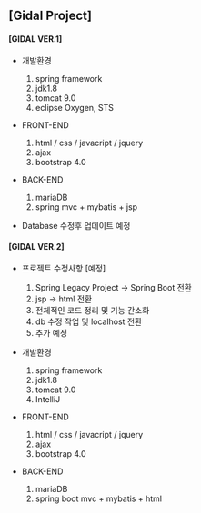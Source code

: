## [Gidal Project]



#### [GIDAL VER.1]

- 개발환경 
   	1. spring framework
   	2. jdk1.8
   	3. tomcat 9.0
   	4. eclipse Oxygen, STS
- FRONT-END
  1. html / css / javacript / jquery
  2. ajax
  3. bootstrap 4.0
- BACK-END
  1. mariaDB
  2. spring mvc + mybatis + jsp

- Database 수정후 업데이트 예정 

#### [GIDAL VER.2]

- 프로젝트 수정사항 [예정]

  1. Spring Legacy Project -> Spring Boot 전환
  2. jsp -> html 전환
  3. 전체적인 코드 정리 및 기능 간소화
  4. db 수정 작업 및 localhost 전환
  5. 추가 예정 

- 개발환경 

  1. spring framework
  2. jdk1.8
  3. tomcat 9.0
  4. IntelliJ

- FRONT-END

  1. html / css / javacript / jquery
  2. ajax
  3. bootstrap 4.0

- BACK-END

  1. mariaDB
  2. spring boot mvc + mybatis + html

  
